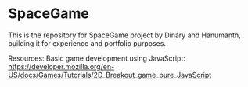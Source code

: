 # SpaceGame
This is the repository for SpaceGame project by Dinary and Hanumanth, building it for experience and portfolio purposes.

Resources:
Basic game development using JavaScript:
https://developer.mozilla.org/en-US/docs/Games/Tutorials/2D_Breakout_game_pure_JavaScript